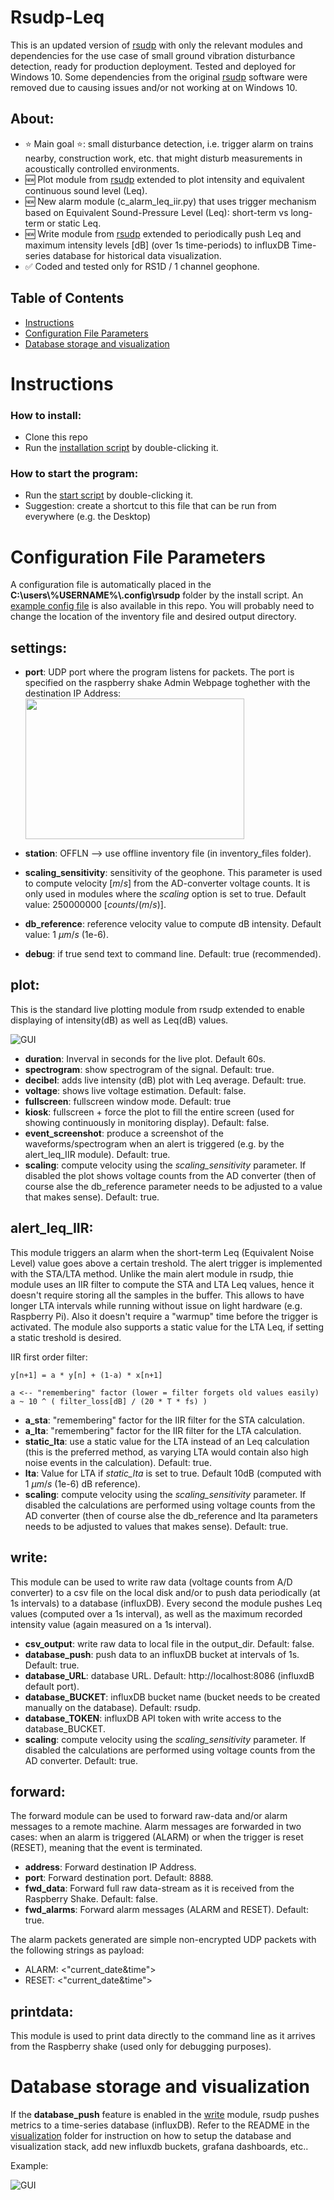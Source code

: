 # Rsudp-Leq
This is an updated version of [rsudp](https://github.com/raspishake/rsudp) with only the relevant modules and dependencies for the use case of small ground vibration disturbance detection, ready for production deployment. Tested and deployed for Windows 10. Some dependencies from the original [rsudp](https://github.com/raspishake/rsudp) software were removed due to causing issues and/or not working at on Windows 10.

## About:

- :star: Main goal :star:: small disturbance detection, i.e. trigger alarm on trains nearby, construction work, etc. that might disturb measurements in acoustically controlled environments. 
- :new: Plot module from [rsudp](https://github.com/raspishake/rsudp) extended to plot intensity and equivalent continuous sound level (Leq).
- :new: New alarm module (c_alarm_leq_iir.py) that uses trigger mechanism based on Equivalent Sound-Pressure Level (Leq): short-term vs long-term or static Leq.
- :new: Write module from [rsudp](https://github.com/raspishake/rsudp) extended to periodically push Leq and maximum intensity levels [dB] (over 1s time-periods) to influxDB Time-series database for historical data visualization.
- :white_check_mark: Coded and tested only for RS1D / 1 channel geophone.


## Table of Contents  
- [Instructions](#instructions) 
- [Configuration File Parameters](#configuration-file-parameters)
- [Database storage and visualization](#database-storage-and-visualization)

# Instructions
### How to install:
- Clone this repo
- Run the [installation script](win-install-rsudp.bat) by double-clicking it.

### How to start the program:
- Run the [start script](win-start-rsudp.bat) by double-clicking it.
- Suggestion: create a shortcut to this file that can be run from everywhere (e.g. the Desktop)

# Configuration File Parameters
A configuration file is automatically placed in the **C:\users\\%USERNAME%\\.config\rsudp** folder by the install script. An [example config file](config_file_sample.json) is also available in this repo. You will probably need to change the location of the inventory file and desired output directory.

## settings:
- **port**: UDP port where the program listens for packets. The port is specified on the raspberry shake Admin Webpage toghether with the destination IP Address:  
        <img src="docs/rs_webgui_datacast.PNG" width="350" height="225">
  
- **station**: OFFLN  --> use offline inventory file (in inventory_files folder).
- **scaling_sensitivity**: sensitivity of the geophone. This parameter is used to compute velocity [$m/s$] from the AD-converter voltage counts. It is only used in modules where the *scaling* option is set to true. Default value: 250000000 [$counts/(m/s)$].
- **db_reference**: reference velocity value to compute dB intensity. Default value: 1 $\mu m/s$ (1e-6).
- **debug**: if true send text to command line. Default: true (recommended).

## plot:
This is the standard live plotting module from rsudp extended to enable displaying of intensity(dB) as well as Leq(dB) values.

![GUI](docs/rsudp_gui_rodonile.png)

- **duration**: Inverval in seconds for the live plot. Default 60s.
- **spectrogram**: show spectrogram of the signal. Default: true.
- **decibel**: adds live intensity (dB) plot with Leq average. Default: true.
- **voltage**: shows live voltage estimation. Default: false.
- **fullscreen**: fullscreen window mode. Default: true
- **kiosk**: fullscreen + force the plot to fill the entire screen (used for showing continuously in monitoring display). Default: false.
- **event_screenshot**: produce a screenshot of the waveforms/spectrogram when an alert is triggered (e.g. by the alert_leq_IIR module). Default: true.
- **scaling**: compute velocity using the *scaling_sensitivity* parameter. If disabled the plot shows voltage counts from the AD converter (then of course alse the db_reference parameter needs to be adjusted to a value that makes sense). Default: true.

## alert_leq_IIR:
This module triggers an alarm when the short-term Leq (Equivalent Noise Level) value goes above a certain treshold. The alert trigger is implemented with the STA/LTA method. Unlike the main alert module in rsudp, thie module uses an IIR filter to compute the STA and LTA Leq values, hence it doesn't require storing all the samples in the buffer. This allows to have longer LTA intervals while running without issue on light hardware (e.g. Raspberry Pi). Also it doesn't require a "warmup" time before the trigger is activated. The module also supports a static value for the LTA Leq, if setting a static treshold is desired.

IIR first order filter:

    y[n+1] = a * y[n] + (1-a) * x[n+1]
    
    a <-- "remembering" factor (lower = filter forgets old values easily)
    a ~ 10 ^ ( filter_loss[dB] / (20 * T * fs) )

- **a_sta**: "remembering" factor for the IIR filter for the STA calculation.
- **a_lta**: "remembering" factor for the IIR filter for the LTA calculation.
- **static_lta**: use a static value for the LTA instead of an Leq calculation (this is the preferred method, as varying LTA would contain also high noise events in the calculation). Default: true.
- **lta**: Value for LTA if *static_lta* is set to true. Default 10dB (computed with 1 $\mu m/s$ (1e-6) dB reference).
- **scaling**: compute velocity using the *scaling_sensitivity* parameter. If disabled the calculations are performed using voltage counts from the AD converter (then of course alse the db_reference and lta parameters needs to be adjusted to values that makes sense). Default: true.

## write:
This module can be used to write raw data (voltage counts from A/D converter) to a csv file on the local disk and/or to push data periodically (at 1s intervals) to a database (influxDB). Every second the module pushes Leq values (computed over a 1s interval), as well as the maximum recorded intensity value (again measured on a 1s interval).

- **csv_output**: write raw data to local file in the output_dir. Default: false.
- **database_push**: push data to an influxDB bucket at intervals of 1s. Default: true.
- **database_URL**: database URL. Default: http://localhost:8086 (influxdB default port).
- **database_BUCKET**: influxDB bucket name (bucket needs to be created manually on the database). Default: rsudp.
- **database_TOKEN**: influxDB API token with write access to the database_BUCKET.
- **scaling**: compute velocity using the *scaling_sensitivity* parameter. If disabled the calculations are performed using voltage counts from the AD converter. Default: true.      

## forward:
The forward module can be used to forward raw-data and/or alarm messages to a remote machine. Alarm messages are forwarded in two cases: when an alarm is triggered (ALARM) or when the trigger is reset (RESET), meaning that the event is terminated.

- **address**: Forward destination IP Address.
- **port**: Forward destination port. Default: 8888.
- **fwd_data**: Forward full raw data-stream as it is received from the Raspberry Shake. Default: false. 
- **fwd_alarms**: Forward alarm messages (ALARM and RESET). Default: true.

The alarm packets generated are simple non-encrypted UDP packets with the following strings as payload:
- ALARM: <"current_date&time">
- RESET: <"current_date&time">

## printdata:
This module is used to print data directly to the command line as it arrives from the Raspberry shake (used only for debugging purposes).


# Database storage and visualization
If the **database_push** feature is enabled in the [write](#write) module, rsudp pushes metrics to a time-series database (influxDB). Refer to the README in the [visualization](visualization) folder for instruction on how to setup the database and visualization stack, add new influxdb buckets, grafana dashboards, etc..

Example:

![GUI](docs/grafana_rsudp_dashboard.png)


